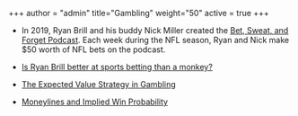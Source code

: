 +++
author = "admin"
title="Gambling"
weight="50"
active = true
+++

* In 2019, Ryan Brill and his buddy Nick Miller created the [<u>Bet, Sweat, and Forget Podcast</u>](/bsf/). Each week during the NFL season, Ryan and Nick make $50 worth of NFL bets on the podcast. 

* [Is Ryan Brill better at sports betting than a monkey?](/ryan_vs_monkey/)

* [The Expected Value Strategy in Gambling](/pdf/Betting.pdf)  

* [Moneylines and Implied Win Probability](/pdf/Moneylines.pdf)

<!---
[![betting](/img/pdf.gif)](/pdf/Betting.pdf)
 [![moneylines](/img/pdf.gif)](/pdf/Moneylines.pdf)
--->
